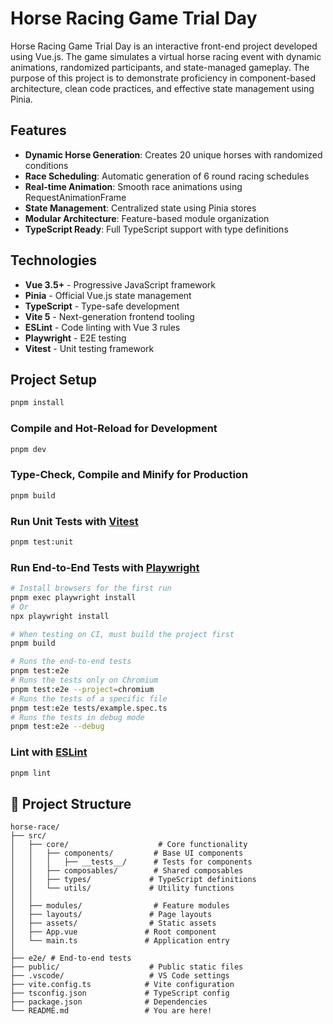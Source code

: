 # Horse Racing Game Trial Day

Horse Racing Game Trial Day is an interactive front-end project developed using Vue.js. The game simulates a virtual horse racing event with dynamic animations, randomized participants, and state-managed gameplay. The purpose of this project is to demonstrate proficiency in component-based architecture, clean code practices, and effective state management using Pinia.

## Features

- **Dynamic Horse Generation**: Creates 20 unique horses with randomized conditions
- **Race Scheduling**: Automatic generation of 6 round racing schedules
- **Real-time Animation**: Smooth race animations using RequestAnimationFrame
- **State Management**: Centralized state using Pinia stores
- **Modular Architecture**: Feature-based module organization
- **TypeScript Ready**: Full TypeScript support with type definitions

## Technologies

- **Vue 3.5+** - Progressive JavaScript framework
- **Pinia** - Official Vue.js state management
- **TypeScript** - Type-safe development
- **Vite 5** - Next-generation frontend tooling
- **ESLint** - Code linting with Vue 3 rules
- **Playwright** - E2E testing
- **Vitest** - Unit testing framework

## Project Setup

```sh
pnpm install
```

### Compile and Hot-Reload for Development

```sh
pnpm dev
```

### Type-Check, Compile and Minify for Production

```sh
pnpm build
```

### Run Unit Tests with [Vitest](https://vitest.dev/)

```sh
pnpm test:unit
```

### Run End-to-End Tests with [Playwright](https://playwright.dev)

```sh
# Install browsers for the first run
pnpm exec playwright install
# Or
npx playwright install

# When testing on CI, must build the project first
pnpm build

# Runs the end-to-end tests
pnpm test:e2e
# Runs the tests only on Chromium
pnpm test:e2e --project=chromium
# Runs the tests of a specific file
pnpm test:e2e tests/example.spec.ts
# Runs the tests in debug mode
pnpm test:e2e --debug
```

### Lint with [ESLint](https://eslint.org/)

```sh
pnpm lint
```

## 📁 Project Structure

```
horse-race/
├── src/
│   ├── core/                    # Core functionality
│   │   ├── components/         # Base UI components
│   │   │   ├── __tests__/      # Tests for components
│   │   ├── composables/        # Shared composables
│   │   ├── types/             # TypeScript definitions
│   │   └── utils/             # Utility functions
│   │
│   ├── modules/                # Feature modules
│   ├── layouts/               # Page layouts
│   ├── assets/                # Static assets
│   ├── App.vue               # Root component
│   └── main.ts               # Application entry
│
├── e2e/ # End-to-end tests
├── public/                    # Public static files
├── .vscode/                   # VS Code settings
├── vite.config.ts            # Vite configuration
├── tsconfig.json             # TypeScript config
├── package.json              # Dependencies
└── README.md                 # You are here!
```
